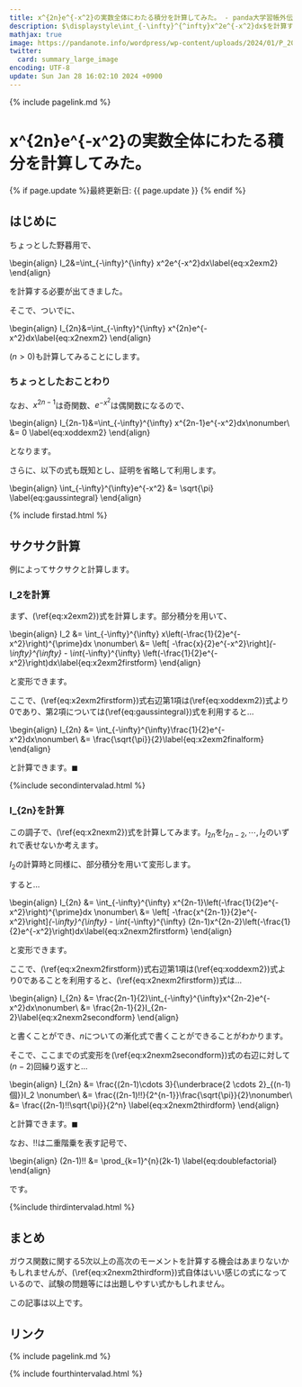 ```yaml
---
title: x^{2n}e^{-x^2}の実数全体にわたる積分を計算してみた。 - panda大学習帳外伝
description: $\displaystyle\int_{-\infty}^{^infty}x^2e^{-x^2}dx$を計算するついでに$x^2$のところを$x^{2n}$として計算してみました。
mathjax: true
image: https://pandanote.info/wordpress/wp-content/uploads/2024/01/P_20240127_122933_a.jpg
twitter: 
  card: summary_large_image
encoding: UTF-8
update: Sun Jan 28 16:02:10 2024 +0900
---
```

{% include pagelink.md %}
# x^{2n}e^{-x^2}の実数全体にわたる積分を計算してみた。
{% if page.update %}最終更新日: {{ page.update }} {% endif %}
## はじめに
ちょっとした野暮用で、

\begin{align}
I_2&=\int_{-\infty}^{\infty} x^2e^{-x^2}dx\label{eq:x2exm2}
\end{align}

を計算する必要が出てきました。

そこで、ついでに、

\begin{align}
I_{2n}&=\int_{-\infty}^{\infty} x^{2n}e^{-x^2}dx\label{eq:x2nexm2}
\end{align}

$(n \gt 0)$も計算してみることにします。

### ちょっとしたおことわり
なお、$x^{2n-1}$は奇関数、$e^{-x^2}$は偶関数になるので、

\begin{align}
I_{2n-1}&=\int_{-\infty}^{\infty} x^{2n-1}e^{-x^2}dx\nonumber\\
&= 0 \label{eq:xoddexm2}
\end{align}

となります。

さらに、以下の式も既知とし、証明を省略して利用します。

\begin{align}
\int_{-\infty}^{\infty}e^{-x^2} &= \sqrt{\pi} \label{eq:gaussintegral}
\end{align}

{% include firstad.html %}
## サクサク計算
例によってサクサクと計算します。
### I_2を計算

まず、(\ref{eq:x2exm2})式を計算します。部分積分を用いて、

\begin{align}
I_2 &= \int_{-\infty}^{\infty} x\left(-\frac{1}{2}e^{-x^2}\right)^{\prime}dx \nonumber\\
&= \left[ -\frac{x}{2}e^{-x^2}\right]_{-\infty}^{\infty} - \int_{-\infty}^{\infty} \left(-\frac{1}{2}e^{-x^2}\right)dx\label{eq:x2exm2firstform}
\end{align}

と変形できます。

ここで、(\ref{eq:x2exm2firstform})式右辺第1項は(\ref{eq:xoddexm2})式より0であり、第2項については(\ref{eq:gaussintegral})式を利用すると…

\begin{align}
I_{2n} &= \int_{-\infty}^{\infty}\frac{1}{2}e^{-x^2}dx\nonumber\\
&= \frac{\sqrt{\pi}}{2}\label{eq:x2exm2finalform}
\end{align}

と計算できます。$\blacksquare$

{%include secondintervalad.html %}

### I_{2n}を計算
この調子で、(\ref{eq:x2nexm2})式を計算してみます。$I_{2n}$を$I_{2n-2}, \cdots , I_2$のいずれで表せないか考えます。

$I_2$の計算時と同様に、部分積分を用いて変形します。

すると…

\begin{align}
I_{2n} &= \int_{-\infty}^{\infty} x^{2n-1}\left(-\frac{1}{2}e^{-x^2}\right)^{\prime}dx \nonumber\\
&= \left[ -\frac{x^{2n-1}}{2}e^{-x^2}\right]_{-\infty}^{\infty} - \int_{-\infty}^{\infty} (2n-1)x^{2n-2}\left(-\frac{1}{2}e^{-x^2}\right)dx\label{eq:x2nexm2firstform}
\end{align}

と変形できます。

ここで、(\ref{eq:x2nexm2firstform})式右辺第1項は(\ref{eq:xoddexm2})式より0であることを利用すると、(\ref{eq:x2nexm2firstform})式は…

\begin{align}
I_{2n} &= \frac{2n-1}{2}\int_{-\infty}^{\infty}x^{2n-2}e^{-x^2}dx\nonumber\\
&= \frac{2n-1}{2}I_{2n-2}\label{eq:x2nexm2secondform}
\end{align}

と書くことができ、$n$についての漸化式で書くことができることがわかります。

そこで、ここまでの式変形を(\ref{eq:x2nexm2secondform})式の右辺に対して$(n-2)$回繰り返すと…

\begin{align}
I_{2n} &= \frac{(2n-1)\cdots 3}{\underbrace{2 \cdots 2}_{(n-1)個}}I_2 \nonumber\\
&= \frac{(2n-1)!!}{2^{n-1}}\frac{\sqrt{\pi}}{2}\nonumber\\
&= \frac{(2n-1)!!\sqrt{\pi}}{2^n} \label{eq:x2nexm2thirdform}
\end{align}

と計算できます。$\blacksquare$

なお、$!!$は二重階乗を表す記号で、

\begin{align}
(2n-1)!! &= \prod_{k=1}^{n}(2k-1) \label{eq:doublefactorial}
\end{align}

です。

{%include thirdintervalad.html %}

## まとめ
ガウス関数に関する5次以上の高次のモーメントを計算する機会はあまりないかもしれませんが、(\ref{eq:x2nexm2thirdform})式自体はいい感じの式になっているので、試験の問題等には出題しやすい式かもしれません。

この記事は以上です。

## リンク
{% include pagelink.md %}

{% include fourthintervalad.html %}
